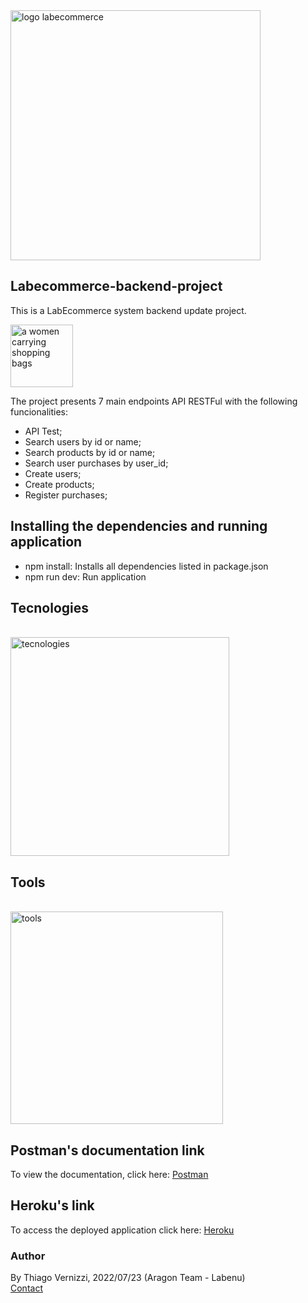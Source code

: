 <img width="400" alt="logo labecommerce" src="https://user-images.githubusercontent.com/95821657/180656696-b90994cd-e3f9-4943-8cea-ec09311b3a29.png">

## Labecommerce-backend-project 

This is a LabEcommerce system backend update project. 

<img width="100" src="https://emojipedia-us.s3.amazonaws.com/source/skype/289/shopping-bags_1f6cd-fe0f.png" alt="a women carrying shopping bags"/>

The project presents 7 main endpoints API RESTFul with the following funcionalities: 
- API Test;
- Search users by id or name;
- Search products by id or name;
- Search user purchases by user_id;
- Create users;
- Create products;
- Register purchases;

## Installing the dependencies and running application
- npm install: Installs all dependencies listed in package.json
- npm run dev: Run application

## Tecnologies
</br>
<img width="350" alt="tecnologies" src="https://user-images.githubusercontent.com/95821657/180657012-323ecb67-c980-4b56-a3ce-4131da26ecd7.png">

## Tools
</br>
<img width="340" alt="tools" src="https://user-images.githubusercontent.com/95821657/180657619-7f01d31c-7a12-4174-8eac-7abca6ba1ee4.png">

## Postman's documentation link
To view the documentation, click here: [Postman](https://documenter.getpostman.com/view/20784974/UzXKWymv)

## Heroku's link
To access the deployed application click here: [Heroku](https://app-lab-ecommerce.herokuapp.com/ping) 

### Author
By Thiago Vernizzi, 2022/07/23 (Aragon Team - Labenu)
<br/>
[Contact](mailto:thiago.vernizzi@gmail.com)


